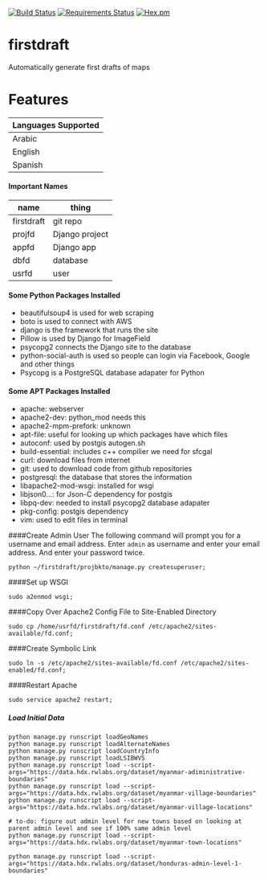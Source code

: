 [![Build Status](https://travis-ci.org/DanielJDufour/firstdraft.svg?branch=master)](https://travis-ci.org/DanielJDufour/firstdraft)
[![Requirements Status](https://requires.io/github/DanielJDufour/firstdraft/requirements.svg?branch=master)](https://requires.io/github/DanielJDufour/firstdraft/requirements/?branch=master)
[![Hex.pm](https://img.shields.io/hexpm/l/plug.svg?maxAge=2592000?style=plastic)]()

# firstdraft
Automatically generate first drafts of maps

# Features
| Languages Supported |
| ------------------- |
| Arabic |
| English |
| Spanish|

#### Important Names
| name | thing |
| --------- | --------- |
| firstdraft | git repo |
| projfd | Django project |
| appfd | Django app |
| dbfd | database |
| usrfd | user|


#### Some Python Packages Installed 
* beautifulsoup4 is used for web scraping
* boto is used to connect with AWS
* django is the framework that runs the site
* Pillow is used by Django for ImageField
* psycopg2 connects the Django site to the database
* python-social-auth is used so people can login via Facebook, Google and other things
* Psycopg is a PostgreSQL database adapater for Python

#### Some APT Packages Installed
* apache: webserver
* apache2-dev: python_mod needs this
* apache2-mpm-prefork: unknown
* apt-file: useful for looking up which packages have which files
* autoconf: used by postgis autogen.sh
* build-essential: includes c++ compilier we need for sfcgal
* curl: download files from internet
* git: used to download code from github repositories
* postgresql: the database that stores the information
* libapache2-mod-wsgi: installed for wsgi
* libjson0...: for Json-C dependency for postgis
* libpq-dev: needed to install psycopg2 database adapater
* pkg-config: postgis dependency
* vim: used to edit files in terminal

####Create Admin User
The following command will prompt you for a username and email address.
Enter ```admin``` as username and enter your email address.
And enter your password twice.
```
python ~/firstdraft/projbkto/manage.py createsuperuser;
```

####Set up WSGI
```
sudo a2enmod wsgi;
```

####Copy Over Apache2 Config File to Site-Enabled Directory
```
sudo cp /home/usrfd/firstdraft/fd.conf /etc/apache2/sites-available/fd.conf;
```

####Create Symbolic Link
```
sudo ln -s /etc/apache2/sites-available/fd.conf /etc/apache2/sites-enabled/fd.conf;
```

####Restart Apache
```
sudo service apache2 restart;
```

##### Load Initial Data
```
python manage.py runscript loadGeoNames
python manage.py runscript loadAlternateNames
python manage.py runscript loadCountryInfo
python manage.py runscript loadLSIBWVS
python manage.py runscript load --script-args="https://data.hdx.rwlabs.org/dataset/myanmar-adiministrative-boundaries"
python manage.py runscript load --script-args="https://data.hdx.rwlabs.org/dataset/myanmar-village-boundaries"
python manage.py runscript load --script-args="https://data.hdx.rwlabs.org/dataset/myanmar-village-locations"

# to-do: figure out admin level for new towns based on looking at parent admin level and see if 100% same admin level
python manage.py runscript load --script-args="https://data.hdx.rwlabs.org/dataset/myanmar-town-locations"

python manage.py runscript load --script-args="https://data.hdx.rwlabs.org/dataset/honduras-admin-level-1-boundaries"
```
